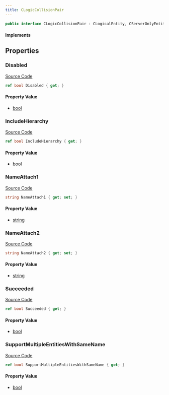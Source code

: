 ```yaml
---
title: CLogicCollisionPair
---
```


```csharp
public interface CLogicCollisionPair : CLogicalEntity, CServerOnlyEntity, CBaseEntity, CEntityInstance, ISchemaClass<CEntityInstance>, ISchemaClass<CBaseEntity>, ISchemaClass<CServerOnlyEntity>, ISchemaClass<CLogicalEntity>, ISchemaClass<CLogicCollisionPair>, ISchemaField, ISchemaClass, INativeHandle
```

#### Implements

## Properties

### Disabled

[Source Code](https://github.com/swiftly-solution/swiftlys2/blob/main/managed/src/SwiftlyS2.Generated/Schemas/Interfaces/CLogicCollisionPair.cs#L25)

```csharp
ref bool Disabled { get; }
```

#### Property Value

- [bool](https://learn.microsoft.com/dotnet/api/system.boolean)

### IncludeHierarchy

[Source Code](https://github.com/swiftly-solution/swiftlys2/blob/main/managed/src/SwiftlyS2.Generated/Schemas/Interfaces/CLogicCollisionPair.cs#L21)

```csharp
ref bool IncludeHierarchy { get; }
```

#### Property Value

- [bool](https://learn.microsoft.com/dotnet/api/system.boolean)

### NameAttach1

[Source Code](https://github.com/swiftly-solution/swiftlys2/blob/main/managed/src/SwiftlyS2.Generated/Schemas/Interfaces/CLogicCollisionPair.cs#L17)

```csharp
string NameAttach1 { get; set; }
```

#### Property Value

- [string](https://learn.microsoft.com/dotnet/api/system.string)

### NameAttach2

[Source Code](https://github.com/swiftly-solution/swiftlys2/blob/main/managed/src/SwiftlyS2.Generated/Schemas/Interfaces/CLogicCollisionPair.cs#L19)

```csharp
string NameAttach2 { get; set; }
```

#### Property Value

- [string](https://learn.microsoft.com/dotnet/api/system.string)

### Succeeded

[Source Code](https://github.com/swiftly-solution/swiftlys2/blob/main/managed/src/SwiftlyS2.Generated/Schemas/Interfaces/CLogicCollisionPair.cs#L27)

```csharp
ref bool Succeeded { get; }
```

#### Property Value

- [bool](https://learn.microsoft.com/dotnet/api/system.boolean)

### SupportMultipleEntitiesWithSameName

[Source Code](https://github.com/swiftly-solution/swiftlys2/blob/main/managed/src/SwiftlyS2.Generated/Schemas/Interfaces/CLogicCollisionPair.cs#L23)

```csharp
ref bool SupportMultipleEntitiesWithSameName { get; }
```

#### Property Value

- [bool](https://learn.microsoft.com/dotnet/api/system.boolean)

